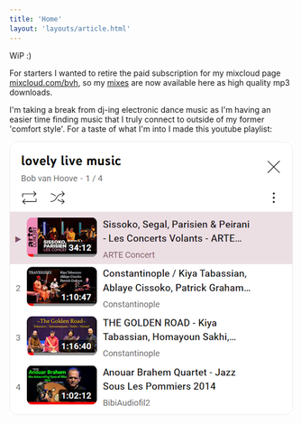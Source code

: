 ```yaml
---
title: 'Home'
layout: 'layouts/article.html'
---
```


WiP :)

For starters I wanted to retire the paid subscription for my mixcloud page 
[mixcloud.com/bvh](https://www.mixcloud.com/bvh/), so my 
<span class="highlight">[mixes](/mixes)</span> 
are now available here as high quality mp3 downloads.

I'm taking a break from dj-ing electronic dance music as I'm having an easier 
time finding music that I truly connect to outside of my former 'comfort 
style'. For a taste of what I'm into I made this youtube playlist:

<a href="https://youtube.com/playlist?list=PLwrNOTDNL_TaPjkHqVhnakViifWKSIh-s&si=Q8U2xxZpYJeA7v71" target="_blank">
    <div class="cover">
        <img src="images/lovely_live_music.png" alt="lovely live music" />
    </div>
</a>